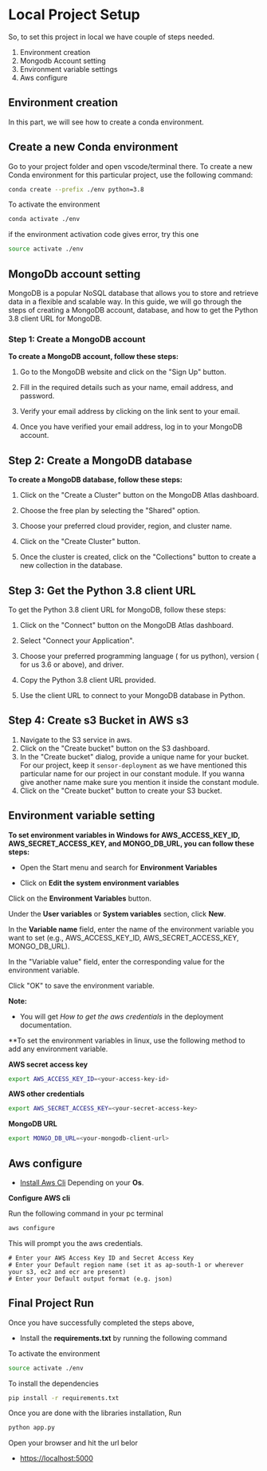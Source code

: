 
# Local Project Setup

So, to set this project in local we have couple of steps needed. 

1. Environment creation
2. Mongodb Account setting
3. Environment variable settings
4. Aws configure 

## Environment creation

In this part, we will see how to create a conda environment. 

## Create a new Conda environment

Go to your project folder and open vscode/terminal there. To create a new Conda environment for this particular project, use the following command:

```bash
conda create --prefix ./env python=3.8
```

To activate the environment 
```bash
conda activate ./env 
```
if the environment activation code gives error, try this one 
```bash
source activate ./env
```

## MongoDb account setting

MongoDB is a popular NoSQL database that allows you to store and retrieve data in a flexible and scalable way. In this guide, we will go through the steps of creating a MongoDB account, database, and how to get the Python 3.8 client URL for MongoDB.

### Step 1: Create a MongoDB account

**To create a MongoDB account, follow these steps:**

1. Go to the MongoDB website and click on the "Sign Up" button.

2. Fill in the required details such as your name, email address, and password.

3. Verify your email address by clicking on the link sent to your email.

4. Once you have verified your email address, log in to your MongoDB account.

## Step 2: Create a MongoDB database

**To create a MongoDB database, follow these steps:**

1. Click on the "Create a Cluster" button on the MongoDB Atlas dashboard.

2. Choose the free plan by selecting the "Shared" option.

3. Choose your preferred cloud provider, region, and cluster name.

4. Click on the "Create Cluster" button.

5. Once the cluster is created, click on the "Collections" button to create a new collection in the database.

## Step 3: Get the Python 3.8 client URL

To get the Python 3.8 client URL for MongoDB, follow these steps:

1. Click on the "Connect" button on the MongoDB Atlas dashboard.

2. Select "Connect your Application".

3. Choose your preferred programming language ( for us python), version ( for us 3.6 or above), and driver.

4. Copy the Python 3.8 client URL provided.

5. Use the client URL to connect to your MongoDB database in Python.

## Step 4: Create s3 Bucket in AWS s3

1. Navigate to the S3 service in aws.
2. Click on the "Create bucket" button on the S3 dashboard.
3. In the "Create bucket" dialog, provide a unique name for your bucket. For our project, keep it `sensor-deployment` as we have mentioned this particular name for our project in our constant module. If you wanna give another name make sure you mention it inside the constant module.
4. Click on the "Create bucket" button to create your S3 bucket.

## Environment variable setting

**To set environment variables in Windows for AWS_ACCESS_KEY_ID, AWS_SECRET_ACCESS_KEY, and MONGO_DB_URL, you can follow these steps:**

- Open the Start menu and search for **Environment Variables**

- Click on **Edit the system environment variables**

Click on the **Environment Variables** button.

Under the **User variables** or **System variables** section, click **New**.

In the **Variable name** field, enter the name of the environment variable you want to set (e.g., AWS_ACCESS_KEY_ID, AWS_SECRET_ACCESS_KEY, MONGO_DB_URL).

In the "Variable value" field, enter the corresponding value for the environment variable.

Click "OK" to save the environment variable.

**Note:**
- You will get *How to get the aws credentials* in the deployment documentation. 

**To set the environment variables in linux, use the following method to add any environment variable.

**AWS secret access key**
```bash
export AWS_ACCESS_KEY_ID=<your-access-key-id>
```

**AWS other credentials**
```bash
export AWS_SECRET_ACCESS_KEY=<your-secret-access-key>
```

**MongoDB URL**
```bash
export MONGO_DB_URL=<your-mongodb-client-url>
```

## Aws configure 

- [Install Aws Cli](https://docs.aws.amazon.com/cli/latest/userguide/getting-started-install.html) Depending on your **Os**.

**Configure AWS cli**

Run the following command in your pc terminal
```bash
aws configure
```
This will prompt you the aws credentials. 

    # Enter your AWS Access Key ID and Secret Access Key
    # Enter your Default region name (set it as ap-south-1 or wherever your s3, ec2 and ecr are present)
    # Enter your Default output format (e.g. json)

## Final Project Run

Once you have successfully completed the steps above, 
- Install the **requirements.txt** by running the following command 

To activate the environment
```bash
source activate ./env 
```
To install the dependencies
```bash
pip install -r requirements.txt
```

Once you are done with the libraries installation, 
Run
```bash
python app.py
```

Open your browser and hit the url belor

- [https://localhost:5000](https://localhost:5000)

